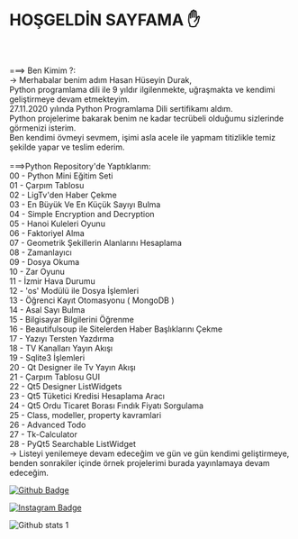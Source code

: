 # HOŞGELDİN SAYFAMA ✋
<br>
<br>
===> Ben Kimim ?:
<br>
-> Merhabalar benim adım Hasan Hüseyin Durak, <br>Python programlama dili ile 9 yıldır ilgilenmekte, uğraşmakta ve kendimi geliştirmeye devam etmekteyim. <br>27.11.2020 yılında Python Programlama Dili sertifikamı aldım. <br>Python projelerime bakarak benim ne kadar tecrübeli olduğumu sizlerinde görmenizi isterim. <br>Ben kendimi övmeyi sevmem, işimi asla acele ile yapmam titizlikle temiz şekilde yapar ve teslim ederim.
<br>
<br>
===>Python Repository'de Yaptıklarım:
<br>
00 - Python Mini Eğitim Seti<br>
01 - Çarpım Tablosu<br>
02 - LigTv'den Haber Çekme<br>
03 - En Büyük Ve En Küçük Sayıyı Bulma<br>
04 - Simple Encryption and Decryption<br>
05 - Hanoi Kuleleri Oyunu<br>
06 - Faktoriyel Alma<br>
07 - Geometrik Şekillerin Alanlarını Hesaplama<br>
08 - Zamanlayıcı<br>
09 - Dosya Okuma<br>
10 - Zar Oyunu<br>
11 - İzmir Hava Durumu<br>
12 - 'os' Modülü ile Dosya İşlemleri<br>
13 - Öğrenci Kayıt Otomasyonu ( MongoDB )<br>
14 - Asal Sayı Bulma<br>
15 - Bilgisayar Bilgilerini Öğrenme<br>
16 - Beautifulsoup ile Sitelerden Haber Başlıklarını Çekme<br>
17 - Yazıyı Tersten Yazdırma<br>
18 - TV Kanalları Yayın Akışı<br>
19 - Sqlite3 İşlemleri<br>
20 - Qt Designer ile Tv Yayın Akışı<br>
21 - Çarpım Tablosu GUI<br>
22 - Qt5 Designer ListWidgets<br>
23 - Qt5 Tüketici Kredisi Hesaplama Aracı<br>
24 - Qt5 Ordu Ticaret Borası Fındık Fiyatı Sorgulama<br>
25 - Class, modeller, property kavramlari<br>
26 - Advanced Todo<br>
27 - Tk-Calculator<br>
28 - PyQt5 Searchable ListWidget
<br>
-> Listeyi yenilemeye devam edeceğim ve gün ve gün kendimi geliştirmeye, benden sonrakiler içinde örnek projelerimi burada yayınlamaya devam edeceğim.

[![Github Badge](https://img.shields.io/badge/-Github-000?style=quare&labelColor=000&logo=Github&logoColor=white&link=https://github.com/hasanhuseyindurak43/Python)](https://github.com/hasanhuseyindurak43/Python)

[![Instagram Badge](https://img.shields.io/badge/-Instagram-C13584?style=flat-quare&labelColor=C13584&logo=instagram&logoColor=white&link=https://www.instagram.com/_barronsoftwares/)](https://www.instagram.com/_barronsoftwares/)


![Github stats 1](https://github-readme-stats.vercel.app/api?username=hasanhuseyindurak43&show_icons=true&theme=gradient) 

